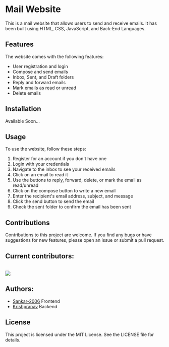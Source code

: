 # Mail Website

This is a mail website that allows users to send and receive emails. It has been built using HTML, CSS, JavaScript, and Back-End Languages.

## Features

The website comes with the following features:

- User registration and login
- Compose and send emails
- Inbox, Sent, and Draft folders
- Reply and forward emails
- Mark emails as read or unread
- Delete emails
<!-- - User profile management -->
<!-- - Search functionality to find specific emails
- Responsive design for different screen sizes -->

## Installation

Available Soon...

## Usage

To use the website, follow these steps:

1. Register for an account if you don't have one
2. Login with your credentials
3. Navigate to the inbox to see your received emails
4. Click on an email to read it
5. Use the buttons to reply, forward, delete, or mark the email as read/unread
6. Click on the compose button to write a new email
7. Enter the recipient's email address, subject, and message
8. Click the send button to send the email
9. Check the sent folder to confirm the email has been sent

## Contributions

Contributions to this project are welcome. If you find any bugs or have suggestions for new features, please open an issue or submit a pull request.

## Current contributors:
<br>
 <a href="https://github.com/Sankar-2006/Mailtrix/graphs/contributors">
   <img src="https://contributors-img.web.app/image?repo=Sankar-2006/Mailtrix" />
</a>

## Authors:
- [Sankar-2006](https://github.com/Sankar-2006) Frontend
- [Krishpranav](https://github.com/krishpranav) Backend

## License

This project is licensed under the MIT License. See the LICENSE file for details.
